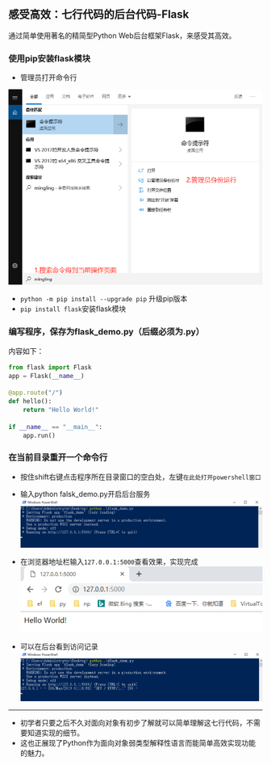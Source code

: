 ## 感受高效：七行代码的后台代码-Flask

通过简单使用著名的精简型Python Web后台框架Flask，来感受其高效。  
### 使用pip安装flask模块

- 管理员打开命令行

![](/assets/013.png)
  * `python -m pip install --upgrade pip` 升级pip版本
  * `pip install flask`安装flask模块
  
### 编写程序，保存为flask\_demo.py（后缀必须为.py）
内容如下：

```python
from flask import Flask
app = Flask(__name__)

@app.route("/")
def hello():
    return "Hello World!"

if __name__ == "__main__":
    app.run()
```
### 在当前目录重开一个命令行
- 按住shift右键点击程序所在目录窗口的空白处，左键`在此处打开powershell窗口`
- 输入python falsk\_demo.py开启后台服务  
  ![!\[\]\(/assets/014.png\)](/assets/014.png)

- 在浏览器地址栏输入`127.0.0.1:5000`查看效果，实现完成  
  ![](/assets/015.png)

- 可以在后台看到访问记录
![](/assets/017.png)

---

- 初学者只要之后不久对面向对象有初步了解就可以简单理解这七行代码，不需要知道实现的细节。
- 这也正展现了Python作为面向对象弱类型解释性语言而能简单高效实现功能的魅力。

